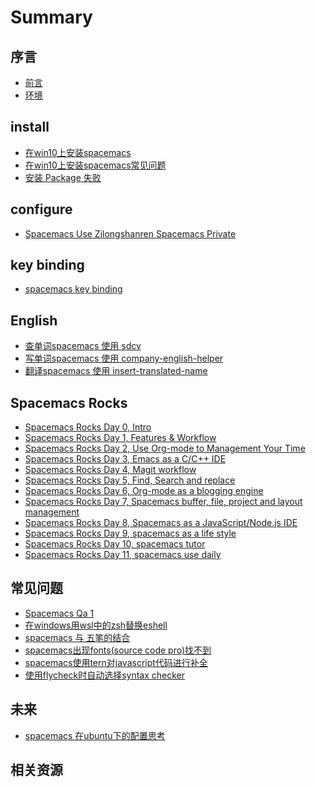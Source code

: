 # Summary

## 序言

* [前言](README.md)
* [环境](post/spacemacs-env.md)

## install
<!-- * [spacemacs](post/spacemacs.md) -->
* [在win10上安装spacemacs](post/spacemacs-install-with-win10.md)
* [在win10上安装spacemacs常见问题](post/spacemacs-install-faq-with-win10.md)
* [安装 Package 失败](post/spacemacs-faq-is-the-package-name-misspelled.md)

## configure

* [Spacemacs Use Zilongshanren Spacemacs Private](post/spacemacs-use-zilongshanren-spacemacs-private.md)

## key binding
* [spacemacs key binding](post/spacemacs-key-binding.md)

## English

* [查单词spacemacs 使用 sdcv](post/spacemacs-sdcv.md)
* [写单词spacemacs 使用 company-english-helper](post/spacemacs-company-english-helper.md)
* [翻译spacemacs 使用 insert-translated-name](post/spacemacs-insert-translated-name.md)

## Spacemacs Rocks

* [Spacemacs Rocks Day 0, Intro](post/spacemacs-rocks-season-1-day-0-notes.md)
* [Spacemacs Rocks Day 1, Features & Workflow](post/spacemacs-rocks-season-1-day-1-notes.md)
* [Spacemacs Rocks Day 2, Use Org-mode to Management Your Time](post/spacemacs-rocks-season-1-day-2-notes.md)
* [Spacemacs Rocks Day 3, Emacs as a C/C++ IDE](post/spacemacs-rocks-season-1-day-3-notes.md)
* [Spacemacs Rocks Day 4, Magit workflow](post/spacemacs-rocks-season-1-day-4-notes.md)
* [Spacemacs Rocks Day 5, Find, Search and replace](post/spacemacs-rocks-season-1-day-5-notes.md)
* [Spacemacs Rocks Day 6, Org-mode as a blogging engine](post/spacemacs-rocks-season-1-day-6-notes.md)
* [Spacemacs Rocks Day 7, Spacemacs buffer, file, project and layout management](post/spacemacs-rocks-season-1-day-7-notes.md)
* [Spacemacs Rocks Day 8, Spacemacs as a JavaScript/Node.js IDE](post/spacemacs-rocks-season-1-day-8-notes.md)
* [Spacemacs Rocks Day 9, spacemacs as a life style](post/spacemacs-rocks-season-1-day-9-notes.md)
* [Spacemacs Rocks Day 10, spacemacs tutor](post/spacemacs-rocks-season-1-day-10-notes.md)
* [Spacemacs Rocks Day 11, spacemacs use daily](post/spacemacs-rocks-season-1-day-11-notes.md)
 
## 常见问题

* [Spacemacs Qa 1](post/spacemacs-qa-1.md)
* [在windows用wsl中的zsh替换eshell](post/spacemacs-change-eshell-with-wsl-zsh.md)
* [spacemacs 与 五笔的结合](post/spacemacs-install-pyim-4-wubi-input-method.md)
* [spacemacs出现fonts(source code pro)找不到](post/spacemacs-fonts-source-code-pro.md)
* [spacemacs使用tern对javascript代码进行补全](post/spacemacs-eslint-javascript.md)
* [使用flycheck时自动选择syntax checker](post/spacemacs-flycheck-select-syntax-checkers-automatically.md)

## 未来

* [spacemacs 在ubuntu下的配置思考](post/ubuntu-spacemacs.md)
<!-- * [我的ceph探险之旅](https://b.qqbb.app/tags/ceph/) -->
<!-- * [Ceph Handbook](https://eiuapp/swift-handbook/) -->

## 相关资源

<!-- - [ceph技术工具与资源](docs/tech_resource.md) -->

